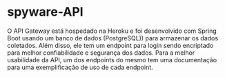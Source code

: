 # spyware-API
 O API Gateway está hospedado na Heroku e foi desenvolvido com Spring Boot usando um banco de dados (PostgreSQL)) para armazenar os dados coletados. Além disso, ele tem um endpoint para login sendo encriptado para melhor confiabilidade e segurança dos dados. Para a melhor usabilidade da API, um dos endpoints do mesmo tem uma documentação para uma exemplificação de uso de cada endpoint.
